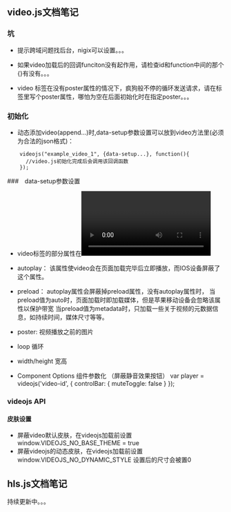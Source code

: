 
## video.js文档笔记

### 坑

- 提示跨域问题找后台，nigix可以设置。。。

- 如果video加载后的回调funciton没有起作用，请检查id和function中间的那个{}有没有。。。

- video 标签在没有poster属性的情况下，疯狗般不停的循环发送请求，请在标签里写个poster属性，哪怕为空在后面初始化时在指定poster。。。

### 初始化

- 动态添加video(append...)时,data-setup参数设置可以放到video方法里(必须为合法的json格式)：

```
	videojs("example_video_1", {data-setup...}, function(){
	  //video.js初始化完成后会调用该回调函数
	});
```

###　data-setup参数设置

- video标签的部分属性在<video>中出现即为true，而不是显示的设置 ”属性“=true，而在video.js中设置data-setup中为后者。

- autoplay：
	该属性使video会在页面加载完毕后立即播放，而IOS设备屏蔽了这个属性。

- preload：
	autoplay属性会屏蔽掉preload属性，没有autoplay属性时，
	当preload值为auto时，页面加载时即加载媒体，但是苹果移动设备会忽略该属性以保护带宽
	当preload值为metadata时，只加载一些关于视频的元数据信息，如持续时间，媒体尺寸等等。

- poster:
	视频播放之前的图片

- loop
	循环

- width/height 
	宽高

- Component Options 组件参数化
	（屏蔽静音效果按钮）
	var player = videojs('video-id', {
	  controlBar: {
	    muteToggle: false
	  }
	});

### videojs API

#### 皮肤设置
- 屏蔽video默认皮肤，在videojs加载前设置 window.VIDEOJS_NO_BASE_THEME = true 
- 屏蔽videojs的动态皮肤，在videojs加载前设置window.VIDEOJS_NO_DYNAMIC_STYLE  设置后的尺寸会被置0

## hls.js文档笔记

持续更新中。。。

